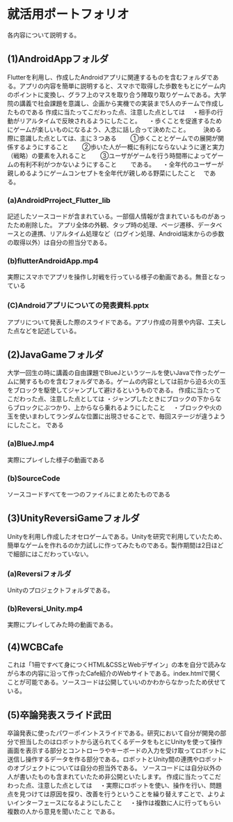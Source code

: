 # 就活用ポートフォリオ
各内容について説明する。
## (1)AndroidAppフォルダ
  Flutterを利用し、作成したAndroidアプリに関連するものを含むフォルダである。アプリの内容を簡単に説明すると、スマホで取得した歩数をもとにゲーム内のポイントに変換し、グラフ上のマスを取り合う陣取り取りゲームである。大学院の講義で社会課題を意識し、企画から実機での実装まで5人のチームで作成したものである
  作成に当たってこだわった点、注意した点としては
　・相手の行動がリアルタイムで反映されるようにしたこと。
　・歩くことを促進するためにゲームが楽しいものになるよう、入念に話し合って決めたこと。
　　決める際に意識した点としては、主に３つある
　　➀歩くこととゲームでの展開が関係するようにすること
　　➁歩いた人が一概に有利にならないように運と実力（戦略）の要素を入れること
　　➂ユーザがゲームを行う時間帯によってゲームの有利不利がつかないようにすること
　　である。
　・全年代のユーザーが親しめるようにゲームコンセプトを全年代が親しめる野菜にしたこと
　である。

### (a)AndroidPrroject_Flutter_lib
記述したソースコードが含まれている。一部個人情報が含まれているものがあったため削除した。
アプリ全体の外観、タップ時の処理、ページ遷移、データベースとの連携、リアルタイム処理など（ログイン処理、Android端末からの歩数の取得以外）は自分の担当分である。

### (b)flutterAndroidApp.mp4
実際にスマホでアプリを操作し対戦を行っている様子の動画である。無音となっている

### (C)Androidアプリについての発表資料.pptx
アプリについて発表した際のスライドである。アプリ作成の背景や内容、工夫した点などを記述している。

## (2)JavaGameフォルダ
大学一回生の時に講義の自由課題でBlueJというツールを使いJavaで作ったゲームに関するものを含むフォルダである。ゲームの内容としては前から迫る火の玉をブロックを駆使してジャンプして避けるというものである。
作成に当たってこだわった点、注意した点としては
  ・ジャンプしたときにブロックの下からならブロックにぶつかり、上からなら乗れるようにしたこと
　・ブロックや火の玉を使いまわしてランダムな位置に出現させることで、毎回ステージが違うようにしたこと。
である

### (a)BlueJ.mp4
実際にプレイした様子の動画である
### (b)SourceCode
ソースコードすべてを一つのファイルにまとめたものである

## (3)UnityReversiGameフォルダ
Unityを利用し作成したオセロゲームである。Unityを研究で利用していたため、簡単なゲームを作れるのか力試しに作ってみたものである。製作期間は2日ほどで細部にはこだわっていない。
### (a)Reversiフォルダ
Unityのプロジェクトフォルダである。
### (b)Reversi_Unity.mp4
実際にプレイしてみた時の動画である。

## (4)WCBCafe
これは「1冊ですべて身につくHTML&CSSとWebデザイン」の本を自分で読みながら本の内容に沿って作ったCafe紹介のWebサイトである。index.htmlで開くことが可能である。ソースコードは公開していいのかわからなかったため伏せている。

## (5)卒論発表スライド武田
卒論発表に使ったパワーポイントスライドである。研究において自分が開発の部分で担当したのはロボットから送られてくるデータをもとにUnityを使って操作画面を表示する部分とコントローラやキーボードの入力を受け取ってロボットに送信し操作するデータを作る部分である。ロボットとUnity間の連携やロボットのオブジェクトについては自分の担当外である。
ソースコードには自分以外の人が書いたものも含まれていたため非公開といたします。
作成に当たってこだわった点、注意した点としては
　・実際にロボットを使い、操作を行い、問題点を見つけては原因を探り、改善を行うということを繰り替えすことで、よりよいインターフェースになるようにしたこと
　・操作は複数に人に行ってもらい複数の人から意見を聞いたこと
である。
　
